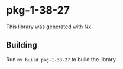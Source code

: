 # pkg-1-38-27

This library was generated with [Nx](https://nx.dev).

## Building

Run `nx build pkg-1-38-27` to build the library.
